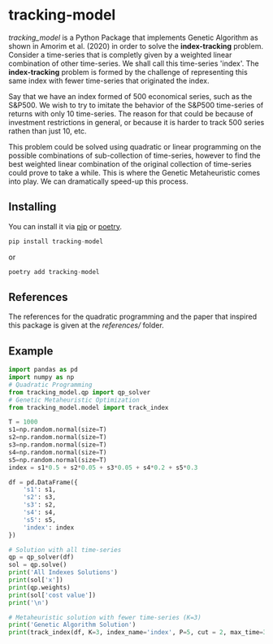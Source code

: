 # tracking-model

_tracking_model_ is a Python Package that implements Genetic Algorithm as shown in Amorim et al. (2020) in order to solve the **index-tracking** problem. Consider a time-series that is completly given by a weighted linear combination of other time-series. We shall call this time-series 'index'. The **index-tracking** problem is formed by the challenge of representing this same index with fewer time-series that originated the index.

Say that we have an index formed of 500 economical series, such as the S&P500. We wish to try to imitate the behavior of the S&P500 time-series of returns with only 10 time-series. The reason for that could be because of investment restrictions in general, or because it is harder to track 500 series rathen than just 10, etc.

This problem could be solved using quadratic or linear programming on the possible combinations of sub-collection of time-series, however to find the best weighted linear combination of the original collection of time-series could prove to take a while. This is where the Genetic Metaheuristic comes into play. We can dramatically speed-up this process.

## Installing

You can install it via [pip](https://pip.pypa.io/en/stable/getting-started/) or [poetry](https://python-poetry.org/).

```python
pip install tracking-model
```

or 

```python
poetry add tracking-model
```

## References 

The references for the quadratic programming and the paper that inspired this package is given at the _references/_ folder. 

## Example

```python
import pandas as pd
import numpy as np
# Quadratic Programming 
from tracking_model.qp import qp_solver
# Genetic Metaheuristic Optimization
from tracking_model.model import track_index

T = 1000
s1=np.random.normal(size=T)
s2=np.random.normal(size=T)
s3=np.random.normal(size=T)
s4=np.random.normal(size=T)
s5=np.random.normal(size=T) 
index = s1*0.5 + s2*0.05 + s3*0.05 + s4*0.2 + s5*0.3

df = pd.DataFrame({
    's1': s1,
    's2': s3,
    's3': s2,
    's4': s4,
    's5': s5,
    'index': index
})

# Solution with all time-series
qp = qp_solver(df)
sol = qp.solve()
print('All Indexes Solutions')
print(sol['x'])
print(qp.weights)
print(sol['cost value'])
print('\n')

# Metaheuristic solution with fewer time-series (K=3)
print('Genetic Algorithm Solution')
print(track_index(df, K=3, index_name='index', P=5, cut = 2, max_time=3))
```

